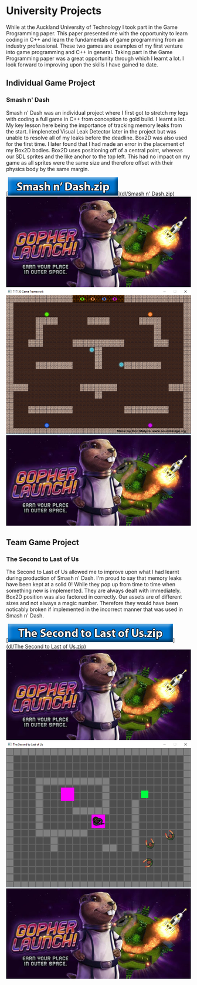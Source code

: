 # University Projects
While at the Auckland University of Technology I took part in the Game Programming paper.
This paper presented me with the opportunity to learn coding in C++ and learn the fundamentals of game programming from an industry professional.
These two games are examples of my first venture into game programming and C++ in general.
Taking part in the Game Programming paper was a great opportunity through which I learnt a lot. I look forward to improving upon the skills I have gained to date.

## Individual Game Project
### Smash n' Dash
Smash n' Dash was an individual project where I first got to stretch my legs with coding a full game in C++ from conception to gold build.
I learnt a lot. My key lesson here being the importance of tracking memory leaks from the start. I impleneted Visual Leak Detector later in the project but was unable to resolve all of my leaks before the deadline.
Box2D was also used for the first time. I later found that I had made an error in the placement of my Box2D bodies. Box2D uses positioning off of a central point, whereas our SDL sprites and the like anchor to the top left.
This had no impact on my game as all sprites were the same size and therefore offset with their physics body by the same margin.

[![Download](img/Download_Button_SnD.png)](dl/Smash n' Dash.zip)
![Screenshot](img/GopherLaunchTitle.jpg)
![Screenshot](img/SmashN'Dash.png)
![Screenshot](img/GopherLaunchTitle.jpg)

## Team Game Project
### The Second to Last of Us
The Second to Last of Us allowed me to improve upon what I had learnt during production of Smash n' Dash. I'm proud to say that memory leaks have been kept at a solid 0! While they pop up from time to time when something new is implemented. They are always dealt with immediately.
Box2D position was also factored in correctly. Our assets are of different sizes and not always a magic number. Therefore they would have been noticably broken if implemented in the incorrect manner that was used in Smash n' Dash.

[![Download](img/Download_Button_TStLoU.png)](dl/The Second to Last of Us.zip)
![Screenshot](img/GopherLaunchTitle.jpg)
![Screenshot](img/TheSecondToLastOfUs.png)
![Screenshot](img/GopherLaunchTitle.jpg)